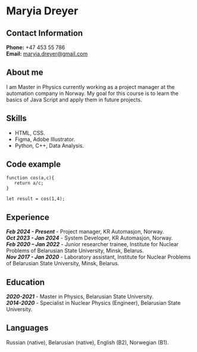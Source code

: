 # Maryia Dreyer

## Contact Information
**Phone:** +47 453 55 786  
**Email:** maryia.dreyer@gmail.com

## About me
I am Master in Physics currently working as a project manager at the automation company in Norway. My goal for this course is to learn the basics of Java Script and apply them in future projects.

## Skills
* HTML, CSS.
* Figma, Adobe Illustrator.
* Python, C++, Data Analysis. 

## Code example

    function cos(a,c){
	   return a/c;
    }
    
    let result = cos(1,4);

## Experience
***Feb 2024 - Present*** - Project manager, KR Automasjon, Norway.  
***Oct 2023 - Jan 2024*** - System Developer, KR Automasjon, Norway.  
***Feb 2020 – Jan 2022*** - Junior researcher trainee, Institute for Nuclear Problems of Belarusian State University, Minsk, Belarus.  
***Nov 2017 - Jan 2020*** - Laboratory assistant, Institute for Nuclear Problems of Belarusian State University, Minsk, Belarus.


## Education
***2020-2021*** - Master in Physics, Belarusian State University.  
***2014-2020*** - Specialist in Nuclear Physics (Engineer), Belarusian State University.

## Languages
Russian (native), Belarusian (native), English (B2), Norwegian (B1).